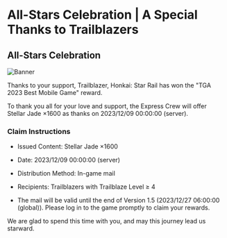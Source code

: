 # All-Stars Celebration | A Special Thanks to Trailblazers
## All-Stars Celebration
![Banner](https://sdk.hoyoverse.com/upload/ann/2023/11/29/d64db14d1ab5a46969107cd50b98916b_7038312916013416287.jpg)

Thanks to your support, Trailblazer, Honkai: Star Rail has won the "TGA 2023 Best Mobile Game" reward.

To thank you all for your love and support, the Express Crew will offer Stellar Jade ×1600 as thanks on 2023/12/09 00:00:00 (server).

### Claim Instructions

- Issued Content: Stellar Jade ×1600

- Date: 2023/12/09 00:00:00 (server)

- Distribution Method: In-game mail

- Recipients: Trailblazers with Trailblaze Level ≥ 4

- The mail will be valid until the end of Version 1.5 (2023/12/27 06:00:00 (global)). Please log in to the game promptly to claim your rewards.

We are glad to spend this time with you, and may this journey lead us starward.

